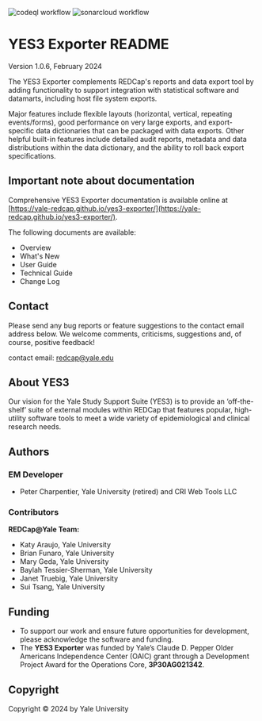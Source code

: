 ![codeql workflow](https://github.com/yale-redcap/yes3-exporter/actions/workflows/codeql-javascript.yml/badge.svg)
![sonarcloud workflow](https://github.com/yale-redcap/yes3-exporter/actions/workflows/sonarcloud.yml/badge.svg)

# YES3 Exporter README

Version 1.0.6, February 2024

The YES3 Exporter complements REDCap's reports and data export tool by adding functionality to support integration with statistical software and datamarts, including host file system exports.

Major features include flexible layouts (horizontal, vertical, repeating events/forms), good performance on very large exports, and export-specific data dictionaries that can be packaged with data exports.  Other helpful built-in features include detailed audit reports, metadata and data distributions within the data dictionary, and the ability to roll back export specifications.

## Important note about documentation

Comprehensive YES3 Exporter documentation is available online at [https://yale-redcap.github.io/yes3-exporter/](https://yale-redcap.github.io/yes3-exporter/). 

The following documents are available:

- Overview
- What's New
- User Guide
- Technical Guide
- Change Log

## Contact

Please send any bug reports or feature suggestions to the contact email address below. We welcome comments, criticisms, suggestions and, of course, positive feedback!

contact email: redcap@yale.edu 

## About YES3

Our vision for the Yale Study Support Suite (YES3) is to provide an ‘off-the-shelf’ suite of external modules within REDCap that features popular, high-utility software tools to meet a wide variety of epidemiological and clinical research needs.

## Authors

### EM Developer

-   Peter Charpentier, Yale University (retired) and CRI Web Tools LLC

### Contributors

**REDCap@Yale Team:**
-   Katy Araujo, Yale University
-   Brian Funaro, Yale University
-   Mary Geda, Yale University
-   Baylah Tessier-Sherman, Yale University
-   Janet Truebig, Yale University
-   Sui Tsang, Yale University

## Funding

-   To support our work and ensure future opportunities for development, please acknowledge the software and funding.
-   The **YES3 Exporter** was funded by Yale’s Claude D. Pepper Older Americans Independence Center (OAIC) grant through a Development Project Award for the Operations Core, **3P30AG021342**.

## Copyright

Copyright © 2024 by Yale University
